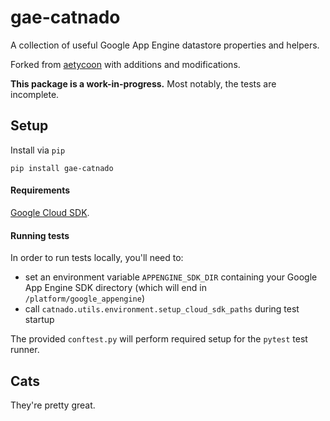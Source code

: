 # gae-catnado

A collection of useful Google App Engine datastore properties and helpers.

Forked from [aetycoon](https://github.com/Arachnid/aetycoon)
with additions and modifications.

**This package is a work-in-progress.** Most notably, the tests are incomplete.

## Setup
Install via `pip`
```
pip install gae-catnado
```

#### Requirements
[Google Cloud SDK](https://cloud.google.com/appengine/downloads).

#### Running tests
In order to run tests locally, you'll need to:
- set an environment variable `APPENGINE_SDK_DIR` containing your Google App 
Engine SDK directory (which will end in `/platform/google_appengine`)
- call `catnado.utils.environment.setup_cloud_sdk_paths` during test startup

The provided `conftest.py` will perform required setup for the `pytest` test runner.

## Cats
They're pretty great.
